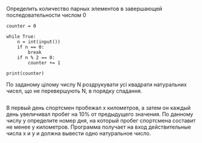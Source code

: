 Определить количество парных элементов в завершающей последовательности числом 0
```
counter = 0

while True:
    n = int(input())
    if n == 0:
        break
    if n % 2 == 0:
        counter += 1

print(counter)
```

По заданому цілому числу N роздрукувати усі квадрати натуральних чисел, що не перевершують N, в порядку спадання.

```

```
В первый день спортсмен пробежал x километров, а затем он каждый день увеличивал пробег на 10% от предыдущего значения. По данному числу y определите номер дня, на который пробег спортсмена составит не менее y километров.
Программа получает на вход действительные числа x и y и должна вывести одно натуральное число.
```

```
